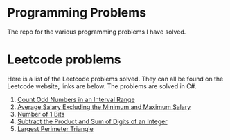 # Programming Problems
The repo for the various programming problems I have solved. 

# Leetcode problems
Here is a list of the Leetcode problems solved. They can all be found on the Leetcode website, links are below. The problems are solved in C#. 

1. [Count Odd Numbers in an Interval Range](https://leetcode.com/problems/count-odd-numbers-in-an-interval-range/)
2. [Average Salary Excluding the Minimum and Maximum Salary](https://leetcode.com/problems/average-salary-excluding-the-minimum-and-maximum-salary/)
3. [Number of 1 Bits](https://leetcode.com/problems/number-of-1-bits/)
4. [Subtract the Product and Sum of Digits of an Integer](https://leetcode.com/problems/subtract-the-product-and-sum-of-digits-of-an-integer/)
5. [Largest Perimeter Triangle](https://leetcode.com/problems/largest-perimeter-triangle/)


